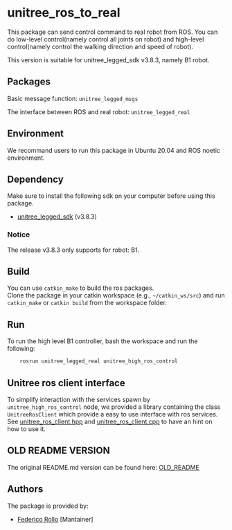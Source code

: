 # unitree_ros_to_real

This package can send control command to real robot from ROS. You can do low-level control(namely control all joints on robot) and high-level control(namely control the walking direction and speed of robot).

This version is suitable for unitree_legged_sdk v3.8.3, namely B1 robot.

## Packages

Basic message function: `unitree_legged_msgs`

The interface between ROS and real robot: `unitree_legged_real`

## Environment

We recommand users to run this package in Ubuntu 20.04 and ROS noetic environment.

## Dependency

Make sure to install the following sdk on your computer before using this package.

* [unitree_legged_sdk](https://github.com/LeoBoticsHub/unitree_ros_to_real/tree/B1_devel) (v3.8.3)

### Notice

The release v3.8.3 only supports for robot: B1.

## Build

You can use `catkin_make` to build the ros packages. \
Clone the package in your catkin workspace (e.g., `~/catkin_ws/src`) and run `catkin_make` or `catkin build` from the workspace folder.

## Run

To run the high level B1 controller, bash the workspace and run the following:

```bash
    rosrun unitree_legged_real unitree_high_ros_control
```

## Unitree ros client interface

To simplify interaction with the services spawn by `unitree_high_ros_control` node, we provided a library containing the class `UnitreeRosClient` which provide a easy to use interface with ros services. \
See [unitree_ros_client.hpp](unitree_legged_real/include/unitree_legged_real/unitree_ros_client.hpp) and [unitree_ros_client.cpp](unitree_legged_real/src/unitree_ros_client.cpp) to have an hint on how to use it.

## OLD README VERSION

The original README.md version can be found here: [OLD_README](old_readme.md)

## Authors

The package is provided by:

* [Federico Rollo](https://github.com/FedericoRollo) [Mantainer]
